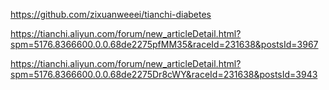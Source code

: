https://github.com/zixuanweeei/tianchi-diabetes

https://tianchi.aliyun.com/forum/new_articleDetail.html?spm=5176.8366600.0.0.68de2275pfMM35&raceId=231638&postsId=3967

https://tianchi.aliyun.com/forum/new_articleDetail.html?spm=5176.8366600.0.0.68de2275Dr8cWY&raceId=231638&postsId=3943
